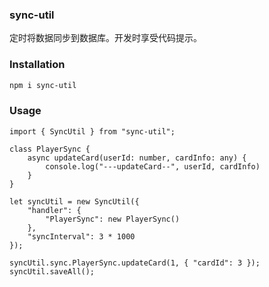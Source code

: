 
### sync-util 
定时将数据同步到数据库。开发时享受代码提示。

### Installation

```bash
npm i sync-util
```

### Usage

```
import { SyncUtil } from "sync-util";

class PlayerSync {
    async updateCard(userId: number, cardInfo: any) {
        console.log("---updateCard--", userId, cardInfo)
    }
}

let syncUtil = new SyncUtil({
    "handler": {
        "PlayerSync": new PlayerSync()
    },
    "syncInterval": 3 * 1000
});

syncUtil.sync.PlayerSync.updateCard(1, { "cardId": 3 });
syncUtil.saveAll();
```